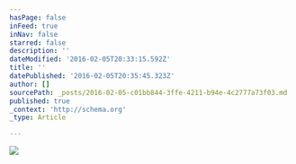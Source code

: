 ```yaml
---
hasPage: false
inFeed: true
inNav: false
starred: false
description: ''
dateModified: '2016-02-05T20:33:15.592Z'
title: ''
datePublished: '2016-02-05T20:35:45.323Z'
author: []
sourcePath: _posts/2016-02-05-c01bb844-3ffe-4211-b94e-4c2777a73f03.md
published: true
_context: 'http://schema.org'
_type: Article

---
```

![](https://the-grid-user-content.s3-us-west-2.amazonaws.com/a6450a82-2b82-4f1f-aa21-b398e9e95515.jpg)